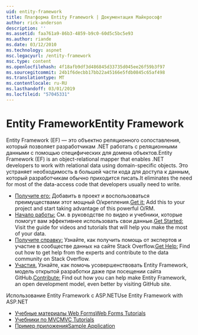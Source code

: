 ```yaml
---
uid: entity-framework
title: Платформа Entity Framework | Документация Майкрософт
author: rick-anderson
description: ''
ms.assetid: faa761a9-86b3-4859-b9c0-60d5c5bc5e93
ms.author: riande
ms.date: 03/12/2010
ms.technology: aspnet
msc.legacyurl: /entity-framework
msc.type: content
ms.openlocfilehash: 4f18afb9df3d486845d33735d045ee26f59b3f97
ms.sourcegitcommit: 24b1f6decbb17bb22a45166e5fdb0845c65af498
ms.translationtype: MT
ms.contentlocale: ru-RU
ms.lasthandoff: 03/01/2019
ms.locfileid: "57045331"
---
```

<a name="entity-framework"></a><span data-ttu-id="4132a-102">Entity Framework</span><span class="sxs-lookup"><span data-stu-id="4132a-102">Entity Framework</span></span>
====================
<span data-ttu-id="4132a-103">Entity Framework (EF) — это объектно реляционного сопоставления, который позволяет разработчикам .NET работать с реляционными данными с помощью специфических для домена объектов.</span><span class="sxs-lookup"><span data-stu-id="4132a-103">Entity Framework (EF) is an object-relational mapper that enables .NET developers to work with relational data using domain-specific objects.</span></span> <span data-ttu-id="4132a-104">Это устраняет необходимость в большей части кода для доступа к данным, который разработчикам обычно приходится писать.</span><span class="sxs-lookup"><span data-stu-id="4132a-104">It eliminates the need for most of the data-access code that developers usually need to write.</span></span>


- <span data-ttu-id="4132a-105">[Получите его:](https://msdn.com/data/ee712906) Добавить в проект и воспользоваться преимуществами этот мощный O/крепления.</span><span class="sxs-lookup"><span data-stu-id="4132a-105">[Get it:](https://msdn.com/data/ee712906) Add this to your project and start taking advantage of this powerful O/RM.</span></span>
- <span data-ttu-id="4132a-106">[Начало работы:](https://msdn.com/data/ee712907) См. в руководстве по видео и учебники, которые помогут вам эффективнее использовать свои данные.</span><span class="sxs-lookup"><span data-stu-id="4132a-106">[Get Started:](https://msdn.com/data/ee712907) Visit the guide for videos and tutorials that will help you make the most of your data.</span></span>
- <span data-ttu-id="4132a-107">[Получите справку:](https://msdn.com/data/hh913619) Узнайте, как получить помощь от экспертов и участие в сообществе данных на сайте Stack Overflow.</span><span class="sxs-lookup"><span data-stu-id="4132a-107">[Get Help:](https://msdn.com/data/hh913619) Find out how to get help from the experts and contribute to the data community on Stack Overflow.</span></span>
- <span data-ttu-id="4132a-108">[Участия.](https://github.com/aspnet/EntityFramework6) Узнайте, как помочь усовершенствовать Entity Framework, модель открытой разработки даже при посещении сайта GitHub.</span><span class="sxs-lookup"><span data-stu-id="4132a-108">[Contribute:](https://github.com/aspnet/EntityFramework6) Find out how you can help make Entity Framework, an open development model, even better by visiting GitHub site.</span></span>


<span data-ttu-id="4132a-109">Использование Entity Framework с ASP.NET</span><span class="sxs-lookup"><span data-stu-id="4132a-109">Use Entity Framework with ASP.NET</span></span>

- [<span data-ttu-id="4132a-110">Учебные материалы Web Forms</span><span class="sxs-lookup"><span data-stu-id="4132a-110">Web Forms Tutorials</span></span>](web-forms/overview/older-versions-getting-started/getting-started-with-ef/the-entity-framework-and-aspnet-getting-started-part-1.md)
- [<span data-ttu-id="4132a-111">Учебники по MVC</span><span class="sxs-lookup"><span data-stu-id="4132a-111">MVC Tutorials</span></span>](mvc/overview/getting-started/getting-started-with-ef-using-mvc/creating-an-entity-framework-data-model-for-an-asp-net-mvc-application.md)
- [<span data-ttu-id="4132a-112">Пример приложения</span><span class="sxs-lookup"><span data-stu-id="4132a-112">Sample Application</span></span>](https://webpifeed.blob.core.windows.net/webpifeed/Partners/ASP.NET%20MVC%20Application%20Using%20Entity%20Framework%20Code%20First.zip)
